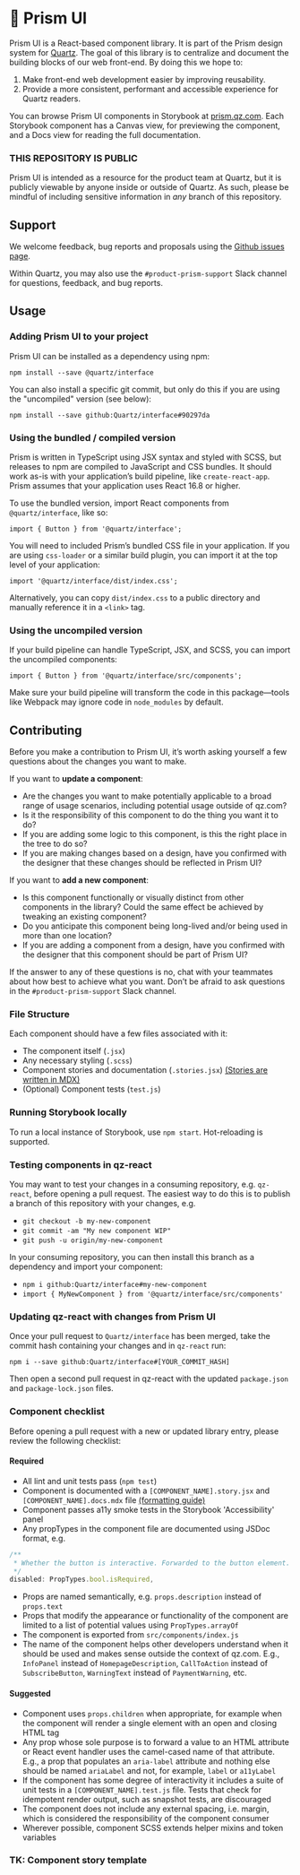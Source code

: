# 🌈 Prism UI

Prism UI is a React-based component library. It is part of the Prism design system for [Quartz](https://qz.com/). The goal of this library is to centralize and document the building blocks of our web front-end. By doing this we hope to:

1. Make front-end web development easier by improving reusability.
2. Provide a more consistent, performant and accessible experience for Quartz readers.

You can browse Prism UI components in Storybook at [prism.qz.com](https://prism.qz.com). Each Storybook component has a Canvas view, for previewing the component, and a Docs view for reading the full documentation.

### THIS REPOSITORY IS PUBLIC

Prism UI is intended as a resource for the product team at Quartz, but it is publicly viewable by anyone inside or outside of Quartz. As such, please be mindful of including sensitive information in _any_ branch of this repository.

## Support

We welcome feedback, bug reports and proposals using the [Github issues page](https://github.com/Quartz/interface/issues).

Within Quartz, you may also use the `#product-prism-support` Slack channel for questions, feedback, and bug reports.

## Usage

### Adding Prism UI to your project

Prism UI can be installed as a dependency using npm:

`npm install --save @quartz/interface`

You can also install a specific git commit, but only do this if you are using the "uncompiled" version (see below):

`npm install --save github:Quartz/interface#90297da`

### Using the bundled / compiled version

Prism is written in TypeScript using JSX syntax and styled with SCSS, but releases to npm are compiled to JavaScript and CSS bundles. It should work as-is with your application’s build pipeline, like `create-react-app`. Prism assumes that your application uses React 16.8 or higher.

To use the bundled version, import React components from `@quartz/interface`, like so:

`import { Button } from '@quartz/interface';`

You will need to included Prism’s bundled CSS file in your application. If you are using `css-loader` or a similar build plugin, you can import it at the top level of your application:

`import '@quartz/interface/dist/index.css';`

Alternatively, you can copy `dist/index.css` to a public directory and manually reference it in a `<link>` tag.

### Using the uncompiled version

If your build pipeline can handle TypeScript, JSX, and SCSS, you can import the uncompiled components:

`import { Button } from '@quartz/interface/src/components';`

Make sure your build pipeline will transform the code in this package—tools like Webpack may ignore code in `node_modules` by default.

## Contributing

Before you make a contribution to Prism UI, it’s worth asking yourself a few questions about the changes you want to make.

If you want to **update a component**:

* Are the changes you want to make potentially applicable to a broad range of usage scenarios, including potential usage outside of qz.com?
* Is it the responsibility of this component to do the thing you want it to do?
* If you are adding some logic to this component, is this the right place in the tree to do so?
* If you are making changes based on a design, have you confirmed with the designer that these changes should be reflected in Prism UI?

If you want to **add a new component**:

* Is this component functionally or visually distinct from other components in the library? Could the same effect be achieved by tweaking an existing component?
* Do you anticipate this component being long-lived and/or being used in more than one location?
* If you are adding a component from a design, have you confirmed with the designer that this component should be part of Prism UI?

If the answer to any of these questions is no, chat with your teammates about how best to achieve what you want. Don’t be afraid to ask questions in the `#product-prism-support` Slack channel.

### File Structure
Each component should have a few files associated with it:
- The component itself (`.jsx`)
- Any necessary styling (`.scss`)
- Component stories and documentation (`.stories.jsx`) [(Stories are written in MDX)](https://storybook.js.org/docs/react/api/mdx)
- (Optional) Component tests (`test.js`)

### Running Storybook locally

To run a local instance of Storybook, use `npm start`. Hot-reloading is supported.

### Testing components in qz-react

You may want to test your changes in a consuming repository, e.g. `qz-react`, before opening a pull request. The easiest way to do this is to publish a branch of this repository with your changes, e.g.

* `git checkout -b my-new-component`
* `git commit -am "My new component WIP"`
* `git push -u origin/my-new-component`

In your consuming repository, you can then install this branch as a dependency and import your component:

* `npm i github:Quartz/interface#my-new-component`
* `import { MyNewComponent } from '@quartz/interface/src/components' `

### Updating qz-react with changes from Prism UI

Once your pull request to `Quartz/interface` has been merged, take the commit hash containing your changes and in `qz-react` run:

`npm i --save github:Quartz/interface#[YOUR_COMMIT_HASH]`

Then open a second pull request in qz-react with the updated `package.json` and `package-lock.json` files.

### Component checklist

Before opening a pull request with a new or updated library entry, please review the following checklist:

#### Required

* All lint and unit tests pass (`npm test`)
* Component is documented with a `[COMPONENT_NAME].story.jsx` and `[COMPONENT_NAME].docs.mdx` file [(formatting guide)](https://github.com/storybookjs/storybook/tree/master/addons/docs)
* Component passes a11y smoke tests in the Storybook 'Accessibility' panel
* Any propTypes in the component file are documented using JSDoc format, e.g.
```js
/**
 * Whether the button is interactive. Forwarded to the button element.
 */
disabled: PropTypes.bool.isRequired,
```
* Props are named semantically, e.g. `props.description` instead of `props.text`
* Props that modify the appearance or functionality of the component are limited to a list of potential values using `PropTypes.arrayOf`
* The component is exported from `src/components/index.js`
* The name of the component helps other developers understand when it should be used and makes sense outside the context of qz.com. E.g., `InfoPanel` instead of `HomepageDescription`, `CallToAction` instead of `SubscribeButton`, `WarningText` instead of `PaymentWarning`, etc.

#### Suggested

* Component uses `props.children` when appropriate, for example when the component will render a single element with an open and closing HTML tag
* Any prop whose sole purpose is to forward a value to an HTML attribute or React event handler uses the camel-cased name of that attribute. E.g., a prop that populates an `aria-label` attribute and nothing else should be named `ariaLabel` and not, for example, `label` or `a11yLabel`
* If the component has some degree of interactivity it includes a suite of unit tests in a `[COMPONENT_NAME].test.js` file. Tests that check for idempotent render output, such as snapshot tests, are discouraged
* The component does not include any external spacing, i.e. margin, which is considered the responsibility of the component consumer
* Wherever possible, component SCSS extends helper mixins and token variables

### TK: Component story template
